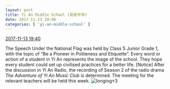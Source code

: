 ```yaml
---
layout: post
title: Yi An Middle School (易安中学)
date: 2017-11-13 19:40
categories: [ 'yi-an-middle-school' ]
---
```


<div class="weibo-info">
  <a href="https://weibo.com/6074218720/FuVvkeVFC">2017-11-13 19:40</a>
</div>

The Speech Under the National Flag was held by Class 5 Junior Grade 1, with the topic of “Be a Pioneer in Politeness and Etiquette”. Every word or action of a student in Yi An represents the image of the school. They hope every student could set up civilised practices for a better life. [Notice] After the discussion in Yi An Radio, the recording of Season 2 of the radio drama *The Adventure of Yi An Music Club* is determined. The meeting for the relevant teachers will be held this week. ![longing](http://img.t.sinajs.cn/t4/appstyle/expression/ext/normal/37/moren_chongjing_org.png)×3

